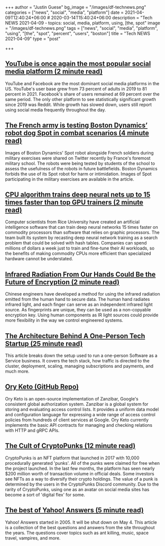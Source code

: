 +++
author = "Justin Guese"
bg_image = "/images/df-technews.png"
categories = ["news", "social", "media", "platform"]
date = 2021-04-09T12:40:24+06:00 # 2020-03-14T15:40:24+06:00
description = "Tech NEWS 2021-04-09 - topics: social, media, platform, using, [the, spot"
image = "/images/df-technews.png"
tags = ["news", "social", "media", "platform", "using", "[the", "spot", "percent", "users", "boston"]
title = "Tech NEWS 2021-04-09"
type = "post"

+++

## [YouTube is once again the most popular social media platform (2 minute read)](https://www.engadget.com/pew-2021-social-media-report-youtube-facebook-162254196.html)

YouTube and Facebook are the most dominant social media platforms in the US. YouTube's user base grew from 73 percent of adults in 2019 to 81 percent in 2021. Facebook's share of users remained at 69 percent over the same period. The only other platform to see statistically significant growth since 2019 was Reddit. While growth has slowed down, users still report using social media frequently throughout the day.

## [The French army is testing Boston Dynamics’ robot dog Spot in combat scenarios (4 minute read)](https://www.theverge.com/2021/4/7/22371590/boston-dynamics-spot-robot-military-exercises-french-army)

Images of Boston Dynamics' Spot robot alongside French soldiers during military exercises were shared on Twitter recently by France's foremost military school. The robots were being tested by students of the school to assess the usefulness of the robots in future battlefields. Boston Dynamics forbids the use of its Spot robot for harm or intimidation. Images of Spot participating in the military exercises are available in the article.

## [CPU algorithm trains deep neural nets up to 15 times faster than top GPU trainers (2 minute read)](https://techxplore.com/news/2021-04-rice-intel-optimize-ai-commodity.html)

Computer scientists from Rice University have created an artificial intelligence software that can train deep neural networks 15 times faster on commodity processors than software that relies on graphic processors. The team built its system by recasting deep neural network training as a search problem that could be solved with hash tables. Companies can spend millions of dollars a week just to train and fine-tune their AI workloads, so the benefits of making commodity CPUs more efficient than specialized hardware cannot be understated.

## [Infrared Radiation From Our Hands Could Be the Future of Encryption (2 minute read)](https://interestingengineering.com/infrared-radiation-from-our-hands-could-be-the-future-of-encryption)

Chinese engineers have developed a method for using the infrared radiation emitted from the human hand to secure data. The human hand radiates infrared light, and each finger can serve as an independent infrared light source. As fingerprints are unique, they can be used as a non-copyable encryption key. Using human components as IR light sources could provide more flexibility in the way we control engineered systems.

## [The Architecture Behind A One-Person Tech Startup (25 minute read)](https://anthonynsimon.com/blog/one-man-saas-architecture/)

This article breaks down the setup used to run a one-person Software as a Service business. It covers the tech stack, how traffic is directed to the cluster, deployment, scaling, managing subscriptions and payments, and much more.

## [Ory Keto (GitHub Repo)](https://github.com/ory/keto)

Ory Keto is an open-source implementation of Zanzibar, Google's consistent global authorization system. Zanzibar is a global system for storing and evaluating access control lists. It provides a uniform data model and configuration language for expressing a wide range of access control policies from hundreds of client services at Google. Ory Keto currently implements the basic API contracts for managing and checking relations with HTTP and gRPC APIs.

## [The Cult of CryptoPunks (12 minute read)](https://techcrunch.com/2021/04/08/the-cult-of-cryptopunks/)

CryptoPunks is an NFT platform that launched in 2017 with 10,000 procedurally generated 'punks'. All of the punks were claimed for free when the project launched. In the last few months, the platform has seen nearly $200 million worth of transaction volume in official deals. Some investors see NFTs as a way to diversify their crypto holdings. The value of a punk is determined by the users in the CryptoPunks Discord community. Due to the rarity of CryptoPunks, using one as an avatar on social media sites has become a sort of 'digital flex' for some.

## [The best of Yahoo! Answers (5 minute read)](https://www.theverge.com/22368753/yahoo-answers-best-funny-shut-down)

Yahoo! Answers started in 2005. It will be shut down on May 4. This article is a collection of the best questions and answers from the site throughout the years. The questions cover topics such as ant killing, music, space travel, vampires, and more.

